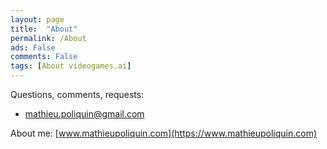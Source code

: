 ```yaml
---
layout: page
title:  "About"
permalink: /About
ads: False
comments: False
tags: [About videogames.ai]
---
```




Questions, comments, requests:
*   mathieu.poliquin@gmail.com


About me:
[www.mathieupoliquin.com](https://www.mathieupoliquin.com)